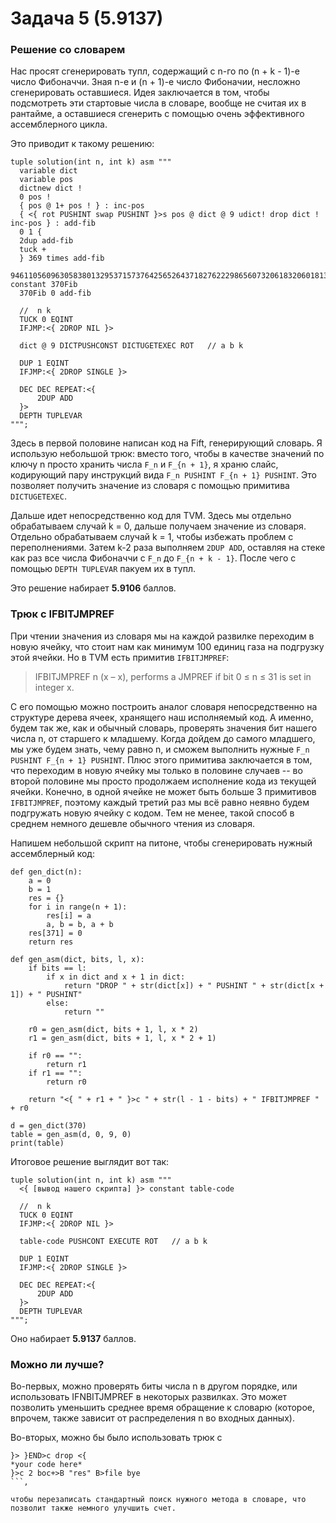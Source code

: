 # Задача 5 (5.9137)

### Решение со словарем
Нас просят сгенерировать тупл, содержащий с n-го по (n + k - 1)-е число Фибоначчи. Зная n-е и (n + 1)-е число Фибоначии, несложно сгенерировать оставшиеся. Идея заключается в том, чтобы подсмотреть эти стартовые числа в словаре, вообще не считая их в рантайме, а оставшиеся сгенерить с помощью очень эффективного ассемблерного цикла.

Это приводит к такому решению:
```
tuple solution(int n, int k) asm """
  variable dict
  variable pos
  dictnew dict !
  0 pos !
  { pos @ 1+ pos ! } : inc-pos
  { <{ rot PUSHINT swap PUSHINT }>s pos @ dict @ 9 udict! drop dict ! inc-pos } : add-fib
  0 1 {
  2dup add-fib
  tuck +
  } 369 times add-fib
  94611056096305838013295371573764256526437182762229865607320618320601813254535 constant 370Fib
  370Fib 0 add-fib

  //  n k
  TUCK 0 EQINT	
  IFJMP:<{ 2DROP NIL }>

  dict @ 9 DICTPUSHCONST DICTUGETEXEC ROT	// a b k

  DUP 1 EQINT 
  IFJMP:<{ 2DROP SINGLE }>

  DEC DEC REPEAT:<{
      2DUP ADD
  }>
  DEPTH TUPLEVAR
""";
```

Здесь в первой половине написан код на Fift, генерирующий словарь. Я использую небольшой трюк: вместо того, чтобы в качестве значений по ключу n просто хранить числа `F_n` и `F_{n + 1}`, я храню слайс, кодирующий пару инструкций вида `F_n PUSHINT F_{n + 1} PUSHINT`. Это позволяет получить значение из словаря с помощью примитива `DICTUGETEXEC`.

Дальше идет непосредственно код для TVM. Здесь мы отдельно обрабатываем случай k = 0, дальше получаем значение из словаря. Отдельно обрабатываем случай k = 1, чтобы избежать проблем с переполнениями. Затем k-2 раза выполняем `2DUP ADD`, оставляя на стеке как раз все числа Фибоначчи с `F_n` до `F_{n + k - 1}`. После чего с помощью `DEPTH TUPLEVAR` пакуем их в тупл.

Это решение набирает **5.9106** баллов.

### Трюк с IFBITJMPREF
При чтении значения из словаря мы на каждой развилке переходим в новую ячейку, что стоит нам как минимум 100 единиц газа на подгрузку этой ячейки. Но в TVM есть примитив `IFBITJMPREF`: 
> IFBITJMPREF n (x – x), performs a JMPREF if bit 0 ≤ n ≤ 31
is set in integer x.

С его помощью можно построить аналог словаря непосредственно на структуре дерева ячеек, хранящего наш исполняемый код. А именно, будем так же, как и обычный словарь, проверять значения бит нашего числа n, от старшего к младшему. Когда дойдем до самого младшего, мы уже будем знать, чему равно n, и сможем выполнить нужные `F_n PUSHINT F_{n + 1} PUSHINT`. Плюс этого примитива заключается в том, что переходим в новую ячейку мы только в половине случаев -- во второй половине мы просто продолжаем исполнение кода из текущей ячейки. Конечно, в одной ячейке не может быть больше 3 примитивов `IFBITJMPREF`, поэтому каждый третий раз мы всё равно неявно будем подгружать новую ячейку с кодом. Тем не менее, такой способ в среднем немного дешевле обычного чтения из словаря.

Напишем небольшой скрипт на питоне, чтобы сгенерировать нужный ассемблерный код:
```
def gen_dict(n):
    a = 0
    b = 1
    res = {}
    for i in range(n + 1):
        res[i] = a
        a, b = b, a + b
    res[371] = 0
    return res

def gen_asm(dict, bits, l, x):
    if bits == l:
        if x in dict and x + 1 in dict:
            return "DROP " + str(dict[x]) + " PUSHINT " + str(dict[x + 1]) + " PUSHINT"
        else:
            return ""

    r0 = gen_asm(dict, bits + 1, l, x * 2)
    r1 = gen_asm(dict, bits + 1, l, x * 2 + 1)

    if r0 == "":
        return r1
    if r1 == "":
        return r0

    return "<{ " + r1 + " }>c " + str(l - 1 - bits) + " IFBITJMPREF " + r0

d = gen_dict(370)
table = gen_asm(d, 0, 9, 0)
print(table)
```

Итоговое решение выглядит вот так:

```
tuple solution(int n, int k) asm """
  <{ [вывод нашего скрипта] }> constant table-code
    
  //  n k
  TUCK 0 EQINT	
  IFJMP:<{ 2DROP NIL }>

  table-code PUSHCONT EXECUTE ROT	// a b k

  DUP 1 EQINT 
  IFJMP:<{ 2DROP SINGLE }>

  DEC DEC REPEAT:<{
      2DUP ADD
  }>
  DEPTH TUPLEVAR
""";
```

Оно набирает **5.9137** баллов.

### Можно ли лучше?

Во-первых, можно проверять биты числа n в другом порядке, или использовать IFNBITJMPREF в некоторых развилках. Это может позволить уменьшить среднее время обращение к словарю (которое, впрочем, также зависит от распределения n во входных данных).

Во-вторых, можно бы было использовать трюк с 
```
}> }END>c drop <{
*your code here*
}>c 2 boc+>B "res" B>file bye
```,

чтобы перезаписать стандартный поиск нужного метода в словаре, что позволит также немного улучшить счет.